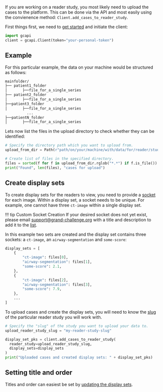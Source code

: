 If you are working on a reader study, you most likely need to upload the cases to the platform. This can be done via the API and most easily using the convienence method: `Client.add_cases_to_reader_study`.

First things first, we need to [get started](../../getting-started.md) and initiate the client:

```Python
import gcapi
client = gcapi.Client(token="your-personal-token")
```


## Example
For this particular example, the data on your machine would be structured as follows:

```bash
mainfolder/
├── patient1_folder
│		├──file_for_a_single_series
├── patient2_folder
│		├──file_for_a_single_series
├──patient3_folder
│		├──file_for_a_single_series
          ...
├──patientN_folder
│		├──file_for_a_single_series
```

Lets now list the files in the upload directory to check whether they can be identified:
```python
# Specify the directory path which you want to upload from.
upload_from_dir = Path(r"path/on/your/machine/with/data/for/reader/study")

# Create list of files in the specified directory.
files = sorted(f for f in upload_from_dir.rglob("*.*") if f.is_file())
print("Found", len(files), "cases for upload")
```


## Create display sets

To create display sets for the readers to view, you need to provide a [socket](https://grand-challenge.org/documentation/interfaces/) for each image. Within a display set, a socket needs to be unique. For example, one cannot have three `ct-image` within a single display set.

!!! tip Custom Socket Creation
     If your desired socket does not yet exist, please email [support@grand-challenge.org](mailto:support@grand-challenge.org) with a title and description to add it to the [list](https://grand-challenge.org/components/interfaces/reader-studies/).

In this example two sets are created and the display set contains three sockets: a `ct-image`, an `airway-segmentation` and `some-score`:

```python
display_sets = [
    {
        "ct-image": files[0],
        "airway-segmentation": files[1],
        "some-score": 2.1,
    },
    {
        "ct-image": files[2],
        "airway-segmentation": files[3],
        "some-score": 7.9,
    },
    ...
]
```

To upload cases and create the display sets, you will need to know the [slug](../../getting-started.md#slugs) of the particular reader study you will work with.

```python
# Specify the "slug" of the study you want to upload your data to.
upload_reader_study_slug = "my-reader-study-slug"

display_set_pks = client.add_cases_to_reader_study(
  reader_study=upload_reader_study_slug,
  display_sets=display_sets
)
print("Uploaded cases and created display sets: " + display_set_pks)
```

## Setting title and order

Titles and order can easiest be set by [updating the display sets](../reader_study/update_display_sets.md#update-the-content-of-display-sets).
